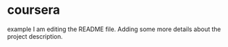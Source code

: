 # coursera
example
I am editing the README file. Adding some more details about the project description.

